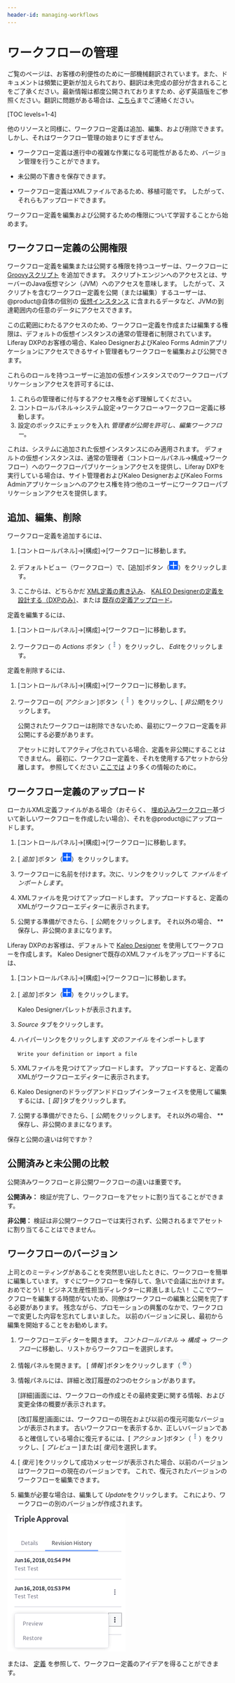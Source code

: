 ```yaml
---
header-id: managing-workflows
---
```


# ワークフローの管理

<p class="alert alert-info"><span class="wysiwyg-color-blue120">ご覧のページは、お客様の利便性のために一部機械翻訳されています。また、ドキュメントは頻繁に更新が加えられており、翻訳は未完成の部分が含まれることをご了承ください。最新情報は都度公開されておりますため、必ず英語版をご参照ください。翻訳に問題がある場合は、<a href="mailto:support-content-jp@liferay.com">こちら</a>までご連絡ください。</span></p>

[TOC levels=1-4]

他のリソースと同様に、ワークフロー定義は追加、編集、および削除できます。 しかし、それはワークフロー管理の始まりにすぎません。

  - ワークフロー定義は進行中の複雑な作業になる可能性があるため、バージョン管理を行うことができます。

  - 未公開の下書きを保存できます。

  - ワークフロー定義はXMLファイルであるため、移植可能です。 したがって、それらもアップロードできます。

ワークフロー定義を編集および公開するための権限について学習することから始めます。

## ワークフロー定義の公開権限

ワークフロー定義を編集または公開する権限を持つユーザーは、ワークフローに [Groovyスクリプト](/docs/7-1/user/-/knowledge_base/u/leveraging-the-script-engine-in-workflow) を追加できます。 スクリプトエンジンへのアクセスとは、サーバーのJava仮想マシン（JVM）へのアクセスを意味します。 したがって、スクリプトを含むワークフロー定義を公開（または編集）するユーザーは、@product@自体の個別の [仮想インスタンス](/docs/7-1/user/-/knowledge_base/u/virtual-instances) に含まれるデータなど、JVMの到達範囲内の任意のデータにアクセスできます。

この広範囲にわたるアクセスのため、ワークフロー定義を作成または編集する権限は、デフォルトの仮想インスタンスの通常の管理者に制限されています。 Liferay DXPのお客様の場合、Kaleo DesignerおよびKaleo Forms Adminアプリケーションにアクセスできるサイト管理者もワークフローを編集および公開できます。

これらのロールを持つユーザーに追加の仮想インスタンスでのワークフローパブリケーションアクセスを許可するには、

1.  これらの管理者に付与するアクセス権を必ず理解してください。
2.  コントロールパネル→システム設定→ワークフロー→ワークフロー定義に移動します。
3.  設定のボックスにチェックを入れ *管理者が公開を許可し、編集ワークフロー*。

これは、システムに追加された仮想インスタンスにのみ適用されます。 デフォルトの仮想インスタンスは、通常の管理者（コントロールパネル→構成→ワークフロー）へのワークフローパブリケーションアクセスを提供し、Liferay DXPを実行している場合は、サイト管理者およびKaleo DesignerおよびKaleo Forms Adminアプリケーションへのアクセス権を持つ他のユーザーにワークフローパブリケーションアクセスを提供します。

## 追加、編集、削除

ワークフロー定義を追加するには、

1.  [コントロールパネル]→[構成]→[ワークフロー]に移動します。

2.  デフォルトビュー（ワークフロー）で、[追加]ボタン（![Add](../../images/icon-add.png)）をクリックします。

3.  ここからは、どちらかだ [XML定義の書き込み](/docs/7-1/tutorials/-/knowledge_base/t/crafting-xml-workflow-definitions)、 [KALEO Designerの定義を設計する（DXPのみ）](https://customer.liferay.com/documentation/7.1/admin/-/official_documentation/portal/kaleo-designer)、または [既存の定義アップロード](#uploading-workflow-definitions)。

定義を編集するには、

1.  [コントロールパネル]→[構成]→[ワークフロー]に移動します。

2.  ワークフローの *Actions* ボタン（![Actions](../../images/icon-actions.png)）をクリックし、 *Edit*をクリックします。

定義を削除するには、

1.  [コントロールパネル]→[構成]→[ワークフロー]に移動します。

2.  ワークフローの[ *アクション* ]ボタン（![Actions](../../images/icon-actions.png)）をクリックし、[ *非公開*]をクリックします。

    公開されたワークフローは削除できないため、最初にワークフロー定義を非公開にする必要があります。

    アセットに対してアクティブ化されている場合、定義を非公開にすることはできません。 最初に、ワークフロー定義を、それを使用するアセットから分離します。 参照してください [ここでは](/docs/7-1/user/-/knowledge_base/u/activating-workflow) より多くの情報のために。

## ワークフロー定義のアップロード

ローカルXML定義ファイルがある場合（おそらく、 [埋め込みワークフロー](/docs/7-1/user/-/knowledge_base/u/workflow#embedded-workflows)基づいて新しいワークフローを作成したい場合）、それを@product@にアップロードします。

1.  [コントロールパネル]→[構成]→[ワークフロー]に移動します。

2.  [ *追加* ]ボタン（![Add](../../images/icon-add.png)）をクリックします。

3.  ワークフローに名前を付けます。次に、リンクをクリックして *ファイルをインポートします*。

4.  XMLファイルを見つけてアップロードします。 アップロードすると、定義のXMLがワークフローエディターに表示されます。

5.  公開する準備ができたら、[ *公開*]をクリックします。 それ以外の場合、 ** 保存し、非公開のままになります。

Liferay DXPのお客様は、デフォルトで [Kaleo Designer](https://customer.liferay.com/documentation/7.1/admin/-/official_documentation/portal/kaleo-designer) を使用してワークフローを作成します。 Kaleo Designerで既存のXMLファイルをアップロードするには、

1.  [コントロールパネル]→[構成]→[ワークフロー]に移動します。

2.  [ *追加* ]ボタン（![Add](../../images/icon-add.png)）をクリックします。

    Kaleo Designerパレットが表示されます。

3.  *Source* タブをクリックします。

4.  ハイパーリンクをクリックします *文のファイル* をインポートします

    `Write your definition or import a file`

5.  XMLファイルを見つけてアップロードします。 アップロードすると、定義のXMLがワークフローエディターに表示されます。

6.  Kaleo Designerのドラッグアンドドロップインターフェイスを使用して編集するには、[ *図* ]タブをクリックします。

7.  公開する準備ができたら、[ *公開*]をクリックします。 それ以外の場合、 ** 保存し、非公開のままになります。

保存と公開の違いは何ですか？

## 公開済みと未公開の比較

公開済みワークフローと非公開ワークフローの違いは重要です。

**公開済み：** 検証が完了し、ワークフローをアセットに割り当てることができます。

**非公開：** 検証は非公開ワークフローでは実行されず、公開されるまでアセットに割り当てることはできません。

## ワークフローのバージョン

上司とのミーティングがあることを突然思い出したときに、ワークフローを簡単に編集しています。 すぐにワークフローを保存して、急いで会議に出かけます。 おめでとう\！ ビジネス生産性担当ディレクターに昇進しました\！ ここでワークフローを編集する時間がないため、同僚はワークフローの編集と公開を完了する必要があります。 残念ながら、プロモーションの興奮のなかで、ワークフローで変更した内容を忘れてしまいました。 以前のバージョンに戻し、最初から編集を開始することをお勧めします。

1.  ワークフローエディターを開きます。 *コントロールパネル* → *構成* → *ワークフロー*に移動し、リストからワークフローを選択します。

2.  情報パネルを開きます。 [ *情報* ]ボタンをクリックします（![Information](../../images/icon-information.png)）

3.  情報パネルには、詳細と改訂履歴の2つのセクションがあります。

    [詳細]画面には、ワークフローの作成とその最終変更に関する情報、および変更全体の概要が表示されます。

    [改訂履歴]画面には、ワークフローの現在および以前の復元可能なバージョンが表示されます。 古いワークフローを表示するか、正しいバージョンであると確信している場合に復元するには、[ *アクション* ]ボタン（![Actions](../../images/icon-actions.png)）をクリックし、[ *プレビュー* ]または[ *復元*]を選択します。

4.  [ *復元* ]をクリックして成功メッセージが表示された場合、以前のバージョンはワークフローの現在のバージョンです。 これで、復元されたバージョンのワークフローを編集できます。

5.  編集が必要な場合は、編集して *Update*をクリックします。 これにより、ワークフローの別のバージョンが作成されます。

![図1：ワークフローの以前のバージョンの表示と復元。](../../images/workflow-revisions.png)

または、 [定義](/docs/7-1/user/-/knowledge_base/u/workflow#embedded-workflows) を参照して、ワークフロー定義のアイデアを得ることができます。

